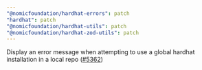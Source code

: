 ```yaml
---
"@nomicfoundation/hardhat-errors": patch
"hardhat": patch
"@nomicfoundation/hardhat-utils": patch
"@nomicfoundation/hardhat-zod-utils": patch
---
```


Display an error message when attempting to use a global hardhat installation in a local repo ([#5362](https://github.com/NomicFoundation/hardhat/issues/5362))
